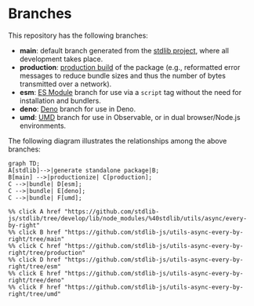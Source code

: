 <!--

@license Apache-2.0

Copyright (c) 2022 The Stdlib Authors.

Licensed under the Apache License, Version 2.0 (the "License");
you may not use this file except in compliance with the License.
You may obtain a copy of the License at

    http://www.apache.org/licenses/LICENSE-2.0

Unless required by applicable law or agreed to in writing, software
distributed under the License is distributed on an "AS IS" BASIS,
WITHOUT WARRANTIES OR CONDITIONS OF ANY KIND, either express or implied.
See the License for the specific language governing permissions and
limitations under the License.

-->

# Branches

This repository has the following branches:

-   **main**: default branch generated from the [stdlib project][stdlib-url], where all development takes place.
-   **production**: [production build][production-url] of the package (e.g., reformatted error messages to reduce bundle sizes and thus the number of bytes transmitted over a network).
-   **esm**: [ES Module][esm-url] branch for use via a `script` tag without the need for installation and bundlers.
-   **deno**: [Deno][deno-url] branch for use in Deno.
-   **umd**: [UMD][umd-url] branch for use in Observable, or in dual browser/Node.js environments.

The following diagram illustrates the relationships among the above branches:

```mermaid
graph TD;
A[stdlib]-->|generate standalone package|B;
B[main] -->|productionize| C[production];
C -->|bundle| D[esm];
C -->|bundle| E[deno];
C -->|bundle| F[umd];

%% click A href "https://github.com/stdlib-js/stdlib/tree/develop/lib/node_modules/%40stdlib/utils/async/every-by-right"
%% click B href "https://github.com/stdlib-js/utils-async-every-by-right/tree/main"
%% click C href "https://github.com/stdlib-js/utils-async-every-by-right/tree/production"
%% click D href "https://github.com/stdlib-js/utils-async-every-by-right/tree/esm"
%% click E href "https://github.com/stdlib-js/utils-async-every-by-right/tree/deno"
%% click F href "https://github.com/stdlib-js/utils-async-every-by-right/tree/umd"
```

[stdlib-url]: https://github.com/stdlib-js/stdlib/tree/develop/lib/node_modules/%40stdlib/utils/async/every-by-right
[production-url]: https://github.com/stdlib-js/utils-async-every-by-right/tree/production
[deno-url]: https://github.com/stdlib-js/utils-async-every-by-right/tree/deno
[umd-url]: https://github.com/stdlib-js/utils-async-every-by-right/tree/umd
[esm-url]: https://github.com/stdlib-js/utils-async-every-by-right/tree/esm